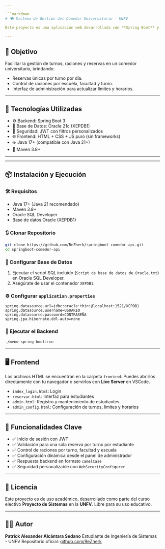 ```yaml
---

```markdown
# 🍽️ Sistema de Gestión del Comedor Universitario - UNFV

Este proyecto es una aplicación web desarrollada con **Spring Boot** y base de datos **Oracle** para gestionar reservas de comida en un comedor universitario. Permite a los estudiantes registrarse, realizar reservas según turnos y horarios, y a los administradores configurar límites, turnos y horarios desde una interfaz web.

---
```


## 🎯 Objetivo

Facilitar la gestión de turnos, raciones y reservas en un comedor universitario, brindando:

- Reservas únicas por turno por día.
- Control de raciones por escuela, facultad y turno.
- Interfaz de administración para actualizar límites y horarios.

---

## 🧱 Tecnologías Utilizadas

- ⚙️ Backend: Spring Boot 3
- 💾 Base de Datos: Oracle 21c (XEPDB1)
- 🔐 Seguridad: JWT con filtros personalizados
- 🌐 Frontend: HTML + CSS + JS puro (sin frameworks)
- ☕ Java 17+ (compatible con Java 21+)
- 🐘 Maven 3.8+

---

---

## 📦 Instalación y Ejecución

### 🛠️ Requisitos

- Java 17+ (Java 21 recomendado)
- Maven 3.8+
- Oracle SQL Developer
- Base de datos Oracle (XEPDB1)

### 🔃 Clonar Repositorio

```bash
git clone https://github.com/ReZherk/springboot-comedor-api.git
cd springboot-comedor-api
```

### 📂 Configurar Base de Datos

1. Ejecutar el script SQL incluido (`Script de base de datos de Oracle.txt`) en Oracle SQL Developer.
2. Asegúrate de usar el contenedor `XEPDB1`.

### ⚙️ Configurar `application.properties`

```properties
spring.datasource.url=jdbc:oracle:thin:@localhost:1521/XEPDB1
spring.datasource.username=USUARIO
spring.datasource.password=CONTRASEÑA
spring.jpa.hibernate.ddl-auto=none
```

### 🚀 Ejecutar el Backend

```bash
./mvnw spring-boot:run
```

---

## 🖥️ Frontend

Los archivos HTML se encuentran en la carpeta `frontend`. Puedes abrirlos directamente con tu navegador o servirlos con **Live Server** en VSCode.

- `index_login.html`: Login
- `reservar.html`: Interfaz para estudiantes
- `admin.html`: Registro y mantenimiento de estudiantes
- `admin_config.html`: Configuración de turnos, límites y horarios

---

## 📌 Funcionalidades Clave

- ✅ Inicio de sesión con JWT
- ✅ Validación para una sola reserva por turno por estudiante
- ✅ Control de raciones por turno, facultad y escuela
- ✅ Configuración dinámica desde el panel de administrador
- ✅ Respuesta backend en formato `camelCase`
- ✅ Seguridad personalizable con `WebSecurityConfigurer`

---

## 📄 Licencia

Este proyecto es de uso académico, desarrollado como parte del curso electivo **Proyecto de Sistemas** en la **UNFV**. Libre para su uso educativo.

---

## 👨‍💻 Autor

**Patrick Alexander Alcántara Sedano**
Estudiante de Ingeniería de Sistemas - UNFV
Repositorio oficial: [github.com/ReZherk](https://github.com/ReZherk)

```

```
